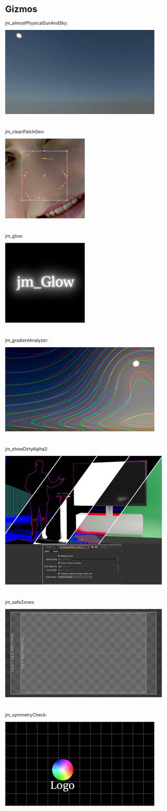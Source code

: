 # Gizmos


jm_almostPhysicalSunAndSky:
<p align="left">
<img src="jm_almostPhysicalSunAndSky\jm_almostPhysicalSunAndSky.gif">
</p>
<br>


jm_cleanPatchGen:
<p align="left">
<img src="jm_cleanPatchGen\jm_cleanPatchGen.png">
</p>
<br>


jm_glow:
<p align="left">
<img src="jm_glow\jm_glow.png">
</p>
<br>


jm_gradientAnalyzer:
<p align="left">
<img src="jm_gradientAnalyzer\jm_gradientAnalyzer.gif">
</p>
<br>


jm_showDirtyAlpha2:
<p align="left">
<img src="jm_showDirtyAlpha2\jm_showDirtyAlpha2.jpg">
</p>
<br>


jm_safeZones:
<p align="left">
<img src="jm_safeZones\jm_safeZones.jpg">
</p>
<br>


jm_symmetryCheck:
<p align="left">
<img src="jm_symmetryCheck\jm_symmetryCheck.gif">
</p>
<br>





